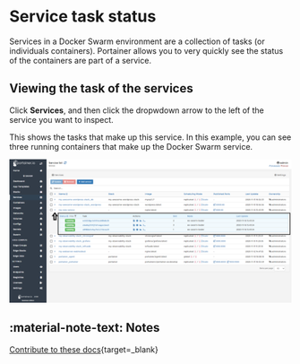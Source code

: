 # Service task status

Services in a Docker Swarm environment are a collection of tasks (or individuals containers). Portainer allows you to very quickly see the status of the containers are part of a service.

## Viewing the task of the services

Click <b>Services</b>, and then click the dropwdown arrow to the left of the service you want to inspect.

This shows the tasks that make up this service. In this example, you can see three running containers that make up the Docker Swarm service.

![status](assets/status_1.png)

## :material-note-text: Notes

[Contribute to these docs](https://github.com/portainer/portainer-docs/blob/master/contributing.md){target=_blank}